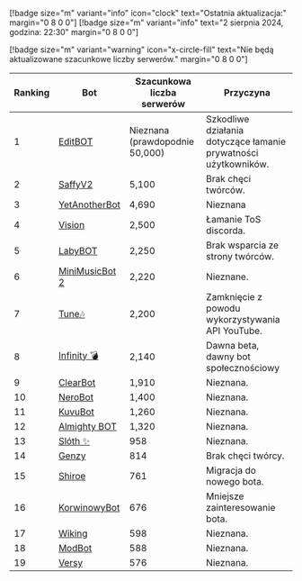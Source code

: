 [!badge size="m" variant="info" icon="clock" text="Ostatnia aktualizacja:" margin="0 8 0 0"] [!badge size="m" variant="info" text="2 sierpnia 2024, godzina: 22:30" margin="0 8 0 0"]

[!badge size="m" variant="warning" icon="x-circle-fill" text="Nie będą aktualizowane szacunkowe liczby serwerów." margin="0 8 0 0"]

| Ranking | Bot                                                                                             | Szacunkowa liczba serwerów | Przyczyna |
| ---- | --------------------------------------------------------------------------------------------- | ------------------------ | ------------------------ | 
|    1 | [EditBOT](https://discord.com/oauth2/authorize?client_id=531953322899275797&scope=bot)             |               Nieznana (prawdopodnie 50,000) |       Szkodliwe działania dotyczące łamanie prywatności użytkowników.   |
|    2 | [SaffyV2](https://discord.com/oauth2/authorize?client_id=584011219103514635&scope=bot)             |      5,100        |       Brak chęci twórców.   |
|    3 | [YetAnotherBot](https://discord.com/oauth2/authorize?client_id=576468895461015552&permissions=8&scope=bot)        |               4,690 | Nieznana |
|    4 | [Vision](https://discord.com/oauth2/authorize?client_id=987166863593189376&permissions=8&scope=bot)        |               2,500 | Łamanie ToS discorda. |
|    5 | [LabyBOT](https://discord.com/oauth2/authorize?client_id=546058545917984769&scope=bot)          |      2,250        |        Brak wsparcia ze strony twórców. |
|    6 | [MiniMusicBot 2](https://discord.com/oauth2/authorize?client_id=889609046334783548&scope=bot)          |      2,220        |        Nieznane. |
|    7 | [Tune🎶](https://discord.com/oauth2/authorize?client_id=821795249348411393&scope=bot)           |      2,200        |       Zamknięcie z powodu wykorzystywania API YouTube.   |
|    8 | [Infinity 💣](https://discord.com/oauth2/authorize?client_id=545926934886875139&scope=bot)           |      2,140        |       Dawna beta, dawny bot społecznościowy  |
|    9 | [ClearBot](https://discord.com/oauth2/authorize?client_id=639882671014805514&scope=bot)           |      1,910        |       Nieznana.   |
|    10 | [NeroBot](https://discord.com/oauth2/authorize?client_id=715273322199515316&scope=bot)           |      1,400        |       Nieznana.   |
|    11 | [KuvuBot](https://discord.com/oauth2/authorize?client_id=205965155282976768&scope=bot)           |      1,260        |       Nieznana.   |
|    12 | [Almighty BOT](https://discord.com/oauth2/authorize?client_id=858410509454802944&scope=bot)           |      1,320        |       Nieznana.   |
|    13 | [Slóth ✨](https://discord.com/oauth2/authorize?client_id=800442243697213442&scope=bot)           |      958       |       Nieznana.   |
|    14 | [Genzy](https://discord.com/oauth2/authorize?client_id=954496821672153119&scope=bot)           |      814        |       Brak chęci twórcy.   |
|    15 | [Shiroe](https://discord.com/oauth2/authorize?client_id=778697286950715413&permissions=8&scope=bot)        |               761 | Migracja do nowego bota. |
|    16 | [KorwinowyBot](https://discord.com/oauth2/authorize?client_id=778641026776301608&permissions=8&scope=bot)        |               676 | Mniejsze zainteresowanie bota. |
|    17 | [Wiking](https://discord.com/oauth2/authorize?client_id=891750372635443291&permissions=8&scope=bot)        |               598 | Nieznana. |
|    18 | [ModBot](https://discord.com/oauth2/authorize?client_id=890577647980146688&permissions=8&scope=bot)        |               588 | Nieznana. |
|    19 | [Versy](https://discord.com/oauth2/authorize?client_id=777962341601247302&permissions=8&scope=bot)        |               576 | Nieznana. | 